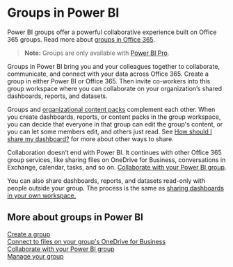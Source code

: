 <properties 
   pageTitle="Groups in Power BI"
   description="Groups in Power BI"
   services="powerbi" 
   documentationCenter="" 
   authors="maggiesMSFT" 
   manager="mblythe" 
   editor=""
   tags=""/>
 
<tags
   ms.service="powerbi"
   ms.devlang="NA"
   ms.topic="article"
   ms.tgt_pltfrm="NA"
   ms.workload="powerbi"
   ms.date="11/02/2015"
   ms.author="maggies"/>

# Groups in Power BI  

Power BI groups offer a powerful collaborative experience built on Office 365 groups. Read more about [groups in Office 365](https://support.office.com/Article/Find-help-about-Groups-in-Office-365-7a9b321f-b76a-4d53-b98b-a2b0b7946de1).

>**Note:** Groups are only available with [Power BI Pro](powerbi-power-bi-pro-content-what-is-it.md).

Groups in Power BI bring you and your colleagues together to collaborate, communicate, and connect with your data across Office 365. Create a group in either Power BI or Office 365. Then invite co-workers into this group workspace where you can collaborate on your organization’s shared dashboards, reports, and datasets.  

Groups and [organizational content packs](powerbi-service-organizational-content-packs-introduction.md) complement each other. When you create dashboards, reports, or content packs in the group workspace, you can decide that everyone in that group can edit the group's content, or you can let some members edit, and others just read. See [How should I share my dashboard?](powerbi-service-how-should-i-share-my-dashboard.md) for more about other ways to share.  

Collaboration doesn’t end with Power BI. It continues with other Office 365 group services, like sharing files on OneDrive for Business, conversations in Exchange, calendar, tasks, and so on. [Collaborate with your Power BI group](powerbi-service-collaborate-with-your-power-bi-group.md).

You can also share dashboards, reports, and datasets read-only with people outside your group. The process is the same as [sharing dashboards in your own workspace.](powerbi-service-share-unshare-dashboard.md)

## More about groups in Power BI  
[Create a group](powerbi-service-create-a-group-in-power-bi.md)  
[Connect to files on your group's OneDrive for Business](powerbi-service-connect-to-files-on-your-groups-onedrive-for-business.md)  
[Collaborate with your Power BI group](powerbi-service-collaborate-with-your-power-bi-group.md)  
[Manage your group](powerbi-service-manage-your-group-in-power-bi-and-office-365.md)  
